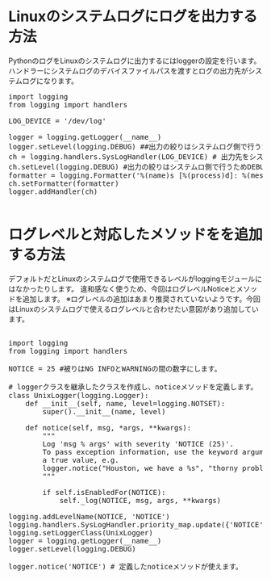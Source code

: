 # Linuxのシステムログにログを出力する方法

PythonのログをLinuxのシステムログに出力するにはloggerの設定を行います。
ハンドラーにシステムログのデバイスファイルパスを渡すとログの出力先がシステムログになります。

<pre>
import logging
from logging import handlers

LOG_DEVICE = '/dev/log'

logger = logging.getLogger(__name__)
logger.setLevel(logging.DEBUG) ##出力の絞りはシステムログ側で行うためDEBUGに設定
ch = logging.handlers.SysLogHandler(LOG_DEVICE) # 出力先をシステムログへ
ch.setLevel(logging.DEBUG) #出力の絞りはシステムロ側で行うためDEBUGに設定
formatter = logging.Formatter('%(name)s [%(process)d]: %(message)s')
ch.setFormatter(formatter)
logger.addHandler(ch)

</pre>

# ログレベルと対応したメソッドをを追加する方法

デフォルトだとLinuxのシステムログで使用できるレベルがloggingモジュールにはなかったりします。
違和感なく使うため、今回はログレベルNoticeとメソッドを追加します。
※ログレベルの追加はあまり推奨されていないようです。今回はLinuxのシステムログで使えるログレベルと合わせたい意図があり追加しています。

<pre>

import logging
from logging import handlers

NOTICE = 25 #被りはNG INFOとWARNINGの間の数字にします。

# loggerクラスを継承したクラスを作成し、noticeメソッドを定義します。
class UnixLogger(logging.Logger):
    def __init__(self, name, level=logging.NOTSET):
        super().__init__(name, level)
    
    def notice(self, msg, *args, **kwargs):
        """
        Log 'msg % args' with severity 'NOTICE (25)'.
        To pass exception information, use the keyword argument exc_info with
        a true value, e.g.
        logger.notice("Houston, we have a %s", "thorny problem", exc_info=1)
        """

        if self.isEnabledFor(NOTICE):
            self._log(NOTICE, msg, args, **kwargs)

logging.addLevelName(NOTICE, 'NOTICE')
logging.handlers.SysLogHandler.priority_map.update({'NOTICE' : 'notice'})
logging.setLoggerClass(UnixLogger)
logger = logging.getLogger(__name__)
logger.setLevel(logging.DEBUG)

logger.notice('NOTICE') # 定義したnoticeメソッドが使えます。

</pre>